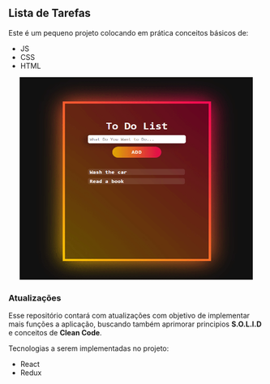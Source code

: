 ## Lista de Tarefas
Este é um pequeno projeto colocando em prática conceitos básicos de:

- JS
- CSS
- HTML

<p align="center">
    <img width="460" height="400" src="./media/gif-01.gif"> 
</p>

### Atualizações

Esse repositório contará com atualizações com objetivo de implementar mais funções a aplicação, buscando também aprimorar principios **S.O.L.I.D** e conceitos de **Clean Code**.

Tecnologias a serem implementadas no projeto:
- React
- Redux


